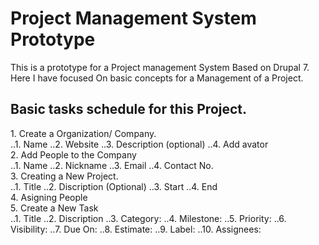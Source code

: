 Project Management System Prototype
===================================

This is a prototype for a Project management System Based on Drupal 7. Here I have focused On basic concepts for a Management of a Project.

Basic tasks schedule for this Project.
--------------------------------------
<dl>

<dt>1. Create a Organization/ Company. </dt>
..1. Name
..2. Website
..3. Description (optional)
..4. Add avator

<dt>2. Add People to the Company</dt>
..1. Name
..2. Nickname
..3. Email
..4. Contact No.

<dt>3. Creating a New Project.</dt>
..1. Title
..2. Discription (Optional)
..3. Start
..4. End
<dt>4. Asigning People</dt>
<dt>5. Create a New Task</dt>
..1. Title
..2. Discription
..3. Category:
..4. Milestone:
..5. Priority:
..6. Visibility:
..7. Due On:
..8. Estimate:
..9. Label:
..10. Assignees:

</dl>
